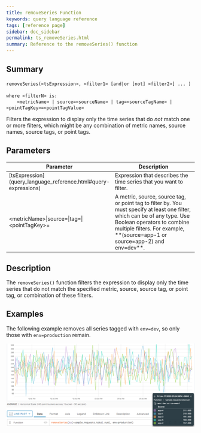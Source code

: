 ```yaml
---
title: removeSeries Function
keywords: query language reference
tags: [reference page]
sidebar: doc_sidebar
permalink: ts_removeSeries.html
summary: Reference to the removeSeries() function
---
```


## Summary
```
removeSeries(<tsExpression>, <filter1> [and|or [not] <filter2>] ... )

where <filterN> is: 
    <metricName> | source=<sourceName> | tag=<sourceTagName> | <pointTagKey>=<pointTagValue> 
```
Filters the expression to display only the time series that do <em>not</em> match one or more filters, which might be any combination of metric names, source names, source tags, or point tags. 

## Parameters
<table style="width: 100%;">
<tbody>
<thead>
<tr><th width="40%">Parameter</th><th width="60%">Description</th></tr>
</thead>
<tr>
<td markdown="span"> [tsExpression](query_language_reference.html#query-expressions)</td>
<td>Expression that describes the time series that you want to filter.</td>
</tr>
<tr>
<td>&lt;metricName&gt;&vert;source=&vert;tag=&vert;&lt;pointTagKey&gt;=</td>
<td markdown="span">A metric, source, source tag, or point tag to filter by. You must specify at least one filter, which can be of any type. Use Boolean operators to combine multiple filters. For example, <br>**(source=app-1 or source=app-2) and env=dev**.</td></tr>
</tbody>
</table>

## Description

The `removeSeries()` function filters the expression to display only the time series that do not match the specified metric, source, source tag, or point tag, or combination of these filters.

<!---At times, a simpler way to remove series is to use Boolean operators. For example, instead of:
```
removeSeries(ts("smp-fax*.count", source="-eq"), "smp-fax*.metrics.wavefront.*")
```
you can call:

```
ts("smp-fax*.count" and not "smp-fax*.metrics.wavefront.*", source="-eq*")`
```
--->


## Examples

The following example removes all series tagged with `env=dev`, so only those with `env=production` remain.

![remove series](images/ts_remove_series.png)
